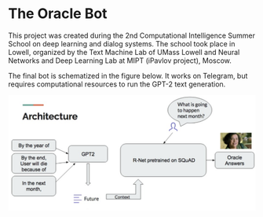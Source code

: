 # The Oracle Bot

This project was created during the 2nd Computational Intelligence Summer School on deep learning and dialog systems. The school took place in Lowell, organized by the Text Machine Lab of UMass Lowell and Neural Networks and Deep Learning Lab at MIPT (iPavlov project), Moscow.

The final bot is schematized in the figure below. It works on Telegram, but requires computational resources to run the GPT-2 text generation. 

![sketch](model_sketch.png)
